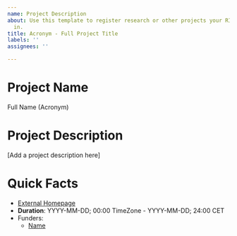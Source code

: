 ```yaml
---
name: Project Description
about: Use this template to register research or other projects your RI node is involved
  in.
title: Acronym - Full Project Title
labels: ''
assignees: ''

---
```


# Project Name
Full Name (Acronym)

# Project Description
[Add a project description here]

# Quick Facts
- [External Homepage](URL)
- **Duration**: YYYY-MM-DD; 00:00 TimeZone - YYYY-MM-DD; 24:00 CET
- Funders: 
   - [Name](URL)
